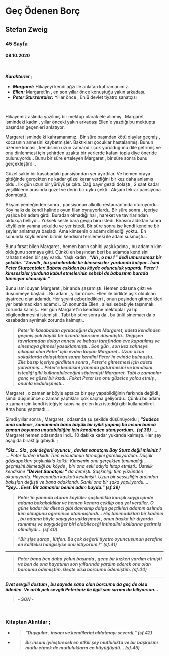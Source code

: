 # Geç Ödenen Borç
## Stefan Zweig 
### 45 Sayfa
#### 08.10.2020

<br>




***Karakterler ;*** 
- ***Margaret:*** Hikayeyi kendi ağzı ile anlatan kahramanımız.
- ***Ellen:*** Margaret'in , en son yıllar önce konuştuğu yakın arkadaşı. 
- ***Peter Sturzentaler:*** Yıllar önce , ünlü devlet tiyatro sanatçısı



<br>

 Hikayemiz aslında yazılmış bir mektup olarak ele alınmış.. Margaret ismindeki kadın , yıllar önceki yakın arkadaşı Ellen'e yazdığı bu mektupta başından geçenleri anlatıyor.

 Margaret isminde ki kahramanımız.. Bir süre başından kötü olaylar geçmiş , kocasının annesini kaybetmişler. Baktıkları çocuklar hastalanmış. Bunun üzerine kocası , kendisinin uzun zamandır çok yorulduğunu dile getirmiş ve onu dinlenmesi için şehirden uzakta bir yerlerde kafanı topla diye öneride bulunuyordu.. Bunu bir süre erteleyen Margaret , bir süre sonra bunu gerçekleştirdi..

 Güzel sakin bir kasabadaki pansiyondan yer ayırttılar. Ve hemen oraya gittiğinde gerçekten ne kadar güzel karar verdiğini bir kez daha anlamış oldu.. İlk gün uzun bir yürüyüşe çıktı. Dağ bayır gezdi dolaştı , 2 saat kadar yeşilliklerin arasında güzel ve derin bir uyku çekti.. Akşam tekrar pansiyona dönmüştü.. 

 Akşam yemeğinden sonra , pansiyonun alkollü restaurantında oturuyordu.. Köy halkı da kendi halinde oyun filan oynuyorlardı.. Bir süre sonra , içeriye yaşlıca bir adam girdi. Buradan olmadığı hal , hareket ve tavırlarından oldukça belliydi.. Yüksek sesle bara geçip bira istedi. Birasını aldıktan sonra köylülerin yanına sokuldu ve yer istedi. Bir süre sonra ise kendi kendine bir şeyler anlatmaya başladı. Ama kimsenin o adamı dinlediği yoktu.. En sonunda köylülerden birinin kendisini terslemesi ile adam susmuştu.. 

 Bunu fırsat bilen Margaret , hemen barın sahibi yaşlı kadına , bu adamın kim olduğunu sormaya gitti. Çünkü en başından beri bu adamda kendisini rahatsız eden bir şey vardı.. Yaşlı kadın , ***"Ah , o mu ?" dedi umursamaz bir şekilde. "Zavallı , bu yakınlardaki bir kimsesizler yurdunda kalıyor.. İsmi Peter Sturzentaler. Babası eskiden bu köyde odunculuk yapardı. Peter'i kimsesizler yurduna kabul etmelerinin sebebi de babasının burada tanınıyor olmasıydı."***

 Bunu ismi duyan Margaret , bir anda şaşırmıştı. Hemen odasına çıktı ve düşünmeye başladı.. Bu adam , yıllar önce.. Ellen ile birlikte aşık oldukları tiyatrocu olan adamdı. Her şeyini ezberledikleri , onun peşinden gitmedikleri yer bırakmadıkları adamdı.. En sonunda Ellen , ailesi sebebiyle taşınmak zorunda kalmış.. Her gün Margaret'in kendisine mektuplar yazıp bilgilendirmesini istemişti.. Tabi bir süre sonra da , bu ünlü sinemacı da o kasabadan ayrılmak zorunda kalmıştı..

 > ***Peter'in kasabadan ayrılacağını duyan Margaret, adeta kendinden geçmiş çok büyük bir üzüntü içerisine düşmüştü.. Değişen tavırlarından dolayı annesi ve babası tarafından eve kapatılmış ve sinemaya gitmesi yasaklanmıştı.. Son gün , son kez sahneye çıkacak olan Peter' için evden kaçan Margaret.. Uzun uzun sokaklarda dolaştıktan sonra kendini Peter'in evinde bulmuştu.. Zile basıp içeriye girdikten sonra , Peter'e gitmemesi için adeta yalvarmış... Peter'e kendisini yanında götürmesini ve kendisini istediği gibi kullanabileceğini söylemişti Margaret. Tabi o zamanlar genç ve güzel bir kızdı.. Fakat Peter ise onu güzelce yolcu etmiş , onunla vedalaşmıştı..***

 Margaret , o zamanlar böyle aptalca bir şey yapabildiğinin farkında değildi , şimdi düşününce o zaman yaptıkları çok saçma geliyordu.. Çünkü bu adam o zaman için kendi isteğiyle kapısına gelen kızı istediği gibi kullanabilirdi. Ama bunu yapmadı... 

 Şimdi yıllar sonra , Margaret ,  odasında şu şekilde düşünüyordu ; ***"Sadece ama sadece , zamanında bana büyük bir iyilik yapmış bu insanı bunca zaman boyunca unutabildiğim için kendimden utanıyordum.. (sf.36)***
.... Margaret hemen odasından indi.. 10 dakika kadar yukarıda kalmıştı. Her şey aşağıda bıraktığı gibiydi. ; 

***"Siz... Siz , çok değerli oyuncu , devlet sanatçısı Bay Sturz değil misiniz ?*** ... *Peter birden irkildi. Tüm vücudunun titrediğini görebiliyordum. Düşük gözkapakları şaşkınlıkla kalktı. Kimsenin onu gerçekten tanımadığı , geçmişini bilmediği bu köyde , biri ona eski adıyla hitap etmişti.. Üstelik kendisine ***"Devlet Sanatçısı "*** da demişti. Şaşkınlığı tüm yüzünden okunuyordu. Heyecandan kaskatı kesilmişti. Uzun bir sessizliğin ardından bakışları değişti ve bana odaklandı. Sanki ona bir şaka yapılıyordu....* ***"Şey... Evet. Bir zamanlar benim adım buydu." (sf.39)***

> ***Peter'in yanında oturan köylüler şaşkınlıkla karışık saygı içinde adama bakakaldılar ve hemen kenara çekilip ona yol verdiler. O güne kadar bir dilenci gibi davranıp dalga geçtikleri adamın aslında kim olduğunu öğrenince utanmışlardı... Hiç tanımadıkları bir kadının , bu adama böyle saygıyla yaklaşması , onun başka bir diyarda tanınmış ve saygıdeğer biri olabileceği ihtimalini akıllarına getirmiş olmalıydı... (sf.40)***

> ***"Bir şişe şarap , lütfen. Bu çok değerli tiyatro oyuncusunun şerefine en kalitelisi hangisiyse onu istiyorum !" (sf.41)***

____

> ***Peter bana ben daha yolun başında , genç bir kızken yardım etmişti ve ben de ona hayatının son yıllarında yardım ederek ona olan borcumu ödemiştim. Geçte olsa borcumu ödemiştim. (sf.44)***

___

***Evet sevgili dostum , bu sayede sana olan borcumu da geç de olsa ödedim. Ve artık pek sevgili Peterimiz ile ilgili son sırrımı da biliyorsun...***

> ***- SON -***

<br>

### Kitaptan Alıntılar ;
- > ***"Duygular , insanı ve kendilerini aldatmayı severdi." (sf.42)***
- > ***Bir insanı iyileştirecek en etkili şey mutluluktu ve bir başkasını mutlu etmek de mutlulukların en büyüğüydü... (sf.45)***

